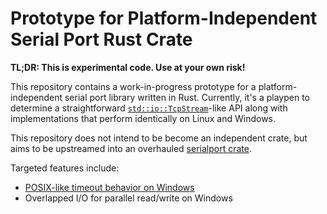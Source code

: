 # Prototype for Platform-Independent Serial Port Rust Crate

**TL;DR: This is experimental code. Use at your own risk!**

This repository contains a work-in-progress prototype for a platform-independent serial port library written in Rust.
Currently, it's a playpen to determine a straightforward [`std::io::TcpStream`](https://doc.rust-lang.org/std/net/struct.TcpStream.html)-like API along with implementations that perform identically on Linux and Windows.

This repository does not intend to be become an independent crate, but aims to be upstreamed into an overhauled [serialport crate](https://crates.io/crates/serialport).

Targeted features include:

  * [POSIX-like timeout behavior on Windows](https://gitlab.com/susurrus/serialport-rs/-/merge_requests/78)
  * Overlapped I/O for parallel read/write on Windows
